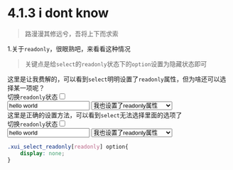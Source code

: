 <link rel="stylesheet" type="text/css" href="../assets/xui.css">
<script type="text/javascript" src="../assets/xui.js"></script>

# 4.1.3 i dont know

>路漫漫其修远兮，吾将上下而求索

1.关于`readonly`，很眼熟吧，来看看这种情况

>关键点是给`select`的`readonly`状态下的`option`设置为隐藏状态即可

<style>
    .xui_select_readonly[readonly] option{
        display: none;
    }
</style>

<div>
    <div>这里是让我费解的，可以看到<code>select</code>明明设置了<code>readonly</code>属性，但为啥还可以选择某一项呢？</div>
    切换<code>readonly</code>状态<input id="xui_switch" class="xui_switch" type="checkbox">
    <label for="xui_switch" class="xui_switch_box"></label>
    <div class="xui_content">
        <input type="text" readonly class="xui_input" placeholder="" value="hello world" />
        <select class="xui_select" readonly>
            <option value="1">我也设置了readonly属性</option>
            <option value="2">为啥还能点击，并选择？？</option>
        </select>
    </div>
</div>
<div>
    <div>这里是正确的设置方法，可以看到<code>select</code>无法选择里面的选项了</div>
    切换<code>readonly</code>状态<input id="xui_switch1" class="xui_switch" type="checkbox">
    <label for="xui_switch1" class="xui_switch_box"></label>
    <div class="xui_content">
        <input type="text" readonly class="xui_input xui_input1" placeholder="" value="hello world" />
        <select class="xui_select xui_select1 xui_select_readonly" readonly>
            <option value="1">我也设置了readonly属性</option>
            <option value="2">为啥还能点击，并选择？？</option>
        </select>
    </div>
</div>

<script type="text/javascript">
var inp = document.querySelector('.xui_input'),
    inp1 = document.querySelector('.xui_input1'),
    select  = document.querySelector('.xui_select'),
    select1  = document.querySelector('.xui_select1');
document.getElementById('xui_switch').onchange = function(e){
    if(!e.target.checked){
        inp.setAttribute('readonly', true);
        select.setAttribute('readonly', true);
    }else{
        inp.removeAttribute('readonly');
        select.removeAttribute('readonly');
    };
};
document.getElementById('xui_switch1').onchange = function(e){
    if(!e.target.checked){
        inp1.setAttribute('readonly', true);
        select1.setAttribute('readonly', true);
    }else{
        inp1.removeAttribute('readonly');
        select1.removeAttribute('readonly');
    };
};
</script>

```css
.xui_select_readonly[readonly] option{
    display: none;
}
```